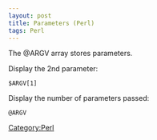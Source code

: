 ```yaml
---
layout: post 
title: Parameters (Perl)
tags: Perl
---
```


The \@ARGV array stores parameters.

Display the 2nd parameter:

    $ARGV[1]

Display the number of parameters passed:

    @ARGV

[Category:Perl](Category:Perl "wikilink")
